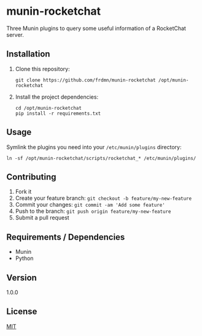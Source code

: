 # munin-rocketchat

Three Munin plugins to query some useful information of a RocketChat server.

## Installation

1. Clone this repository:

    ```
    git clone https://github.com/frdmn/munin-rocketchat /opt/munin-rocketchat
    ```

2. Install the project dependencies:

    ```
    cd /opt/munin-rocketchat
    pip install -r requirements.txt
    ```

## Usage

Symlink the plugins you need into your `/etc/munin/plugins` directory:

```
ln -sf /opt/munin-rocketchat/scripts/rocketchat_* /etc/munin/plugins/
```

## Contributing

1. Fork it
2. Create your feature branch: `git checkout -b feature/my-new-feature`
3. Commit your changes: `git commit -am 'Add some feature'`
4. Push to the branch: `git push origin feature/my-new-feature`
5. Submit a pull request

## Requirements / Dependencies

* Munin
* Python

## Version

1.0.0

## License

[MIT](LICENSE)
